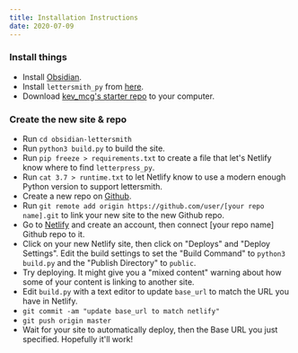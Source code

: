 ```yaml
---
title: Installation Instructions
date: 2020-07-09
---
```


### Install things
- Install [Obsidian](https://obsidian.md/). 
- Install `lettersmith_py` from [here](https://github.com/gordonbrander/lettersmith_py).
- Download [kev_mcg's starter repo](https://github.com/kmcgillivray/obsidian-lettersmith) to your computer. 

### Create the new site & repo
- Run `cd obsidian-lettersmith`
- Run `python3 build.py` to build the site.
- Run `pip freeze > requirements.txt` to create a file that let's Netlify know where to find `letterpress_py`.
- Run `cat 3.7 > runtime.txt` to let Netlify know to use a modern enough Python version to support lettersmith.
- Create a new repo on [Github](https://github.com).
- Run `git remote add origin https://github.com/user/[your repo name].git` to link your new site to the new Github repo.
- Go to [Netlify](https://netlify.com) and create an account, then connect [your repo name] Github repo to it.
- Click on your new Netlify site, then click on "Deploys" and "Deploy Settings". Edit the build settings to set the "Build Command" to `python3 build.py` and the "Publish Directory" to `public`.
- Try deploying. It might give you a "mixed content" warning about how some of your content is linking to another site.
- Edit `build.py` with a text editor to update `base_url` to match the URL you have in Netlify. 
- `git commit -am "update base_url to match netlify"`
- `git push origin master`
- Wait for your site to automatically deploy, then the Base URL you just specified. Hopefully it'll work!
